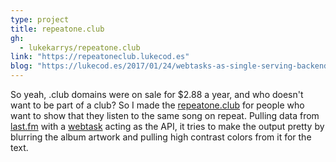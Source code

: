 ```yaml
---
type: project
title: repeatone.club
gh:
  - lukekarrys/repeatone.club
link: "https://repeatoneclub.lukecod.es"
blog: "https://lukecod.es/2017/01/24/webtasks-as-single-serving-backends/"
---
```


So yeah, .club domains were on sale for \$2.88 a year, and who doesn't want to be part of a club? So I made the [repeatone.club](http://repeatone.club) for people who want to show that they listen to the same song on repeat. Pulling data from [last.fm](http://last.fm) with a [webtask](https://github.com/lukekarrys/repeatone-webtask) acting as the API, it tries to make the output pretty by blurring the album artwork and pulling high contrast colors from it for the text.
